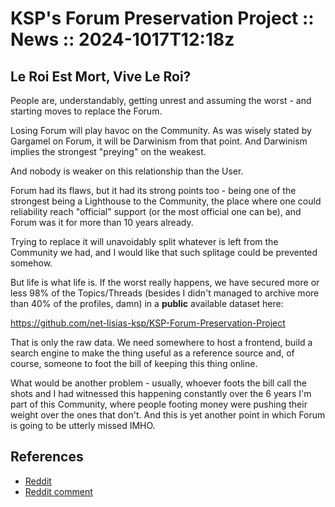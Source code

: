 # KSP's Forum Preservation Project :: News :: 2024-1017T12:18z

## Le Roi Est Mort, Vive Le Roi?

People are, understandably, getting unrest and assuming the worst - and starting moves to replace the Forum.

Losing Forum will play havoc on the Community. As was wisely stated by Gargamel on Forum, it will be Darwinism from that point. And Darwinism implies the strongest "preying" on the weakest.

And nobody is weaker on this relationship than the User.

Forum had its flaws, but it had its strong points too - being one of the strongest being a Lighthouse to the Community, the place where one could reliability reach "official" support (or the most official one can be), and Forum was it for more than 10 years already.

Trying to replace it will unavoidably split whatever is left from the Community we had, and I would like that such splitage could be prevented somehow.

But life is what life is. If the worst really happens, we have secured more or less 98% of the Topics/Threads (besides I didn't managed to archive more than 40% of the profiles, damn) in a **public** available dataset here:

https://github.com/net-lisias-ksp/KSP-Forum-Preservation-Project

That is only the raw data. We need somewhere to host a frontend, build a search engine to make the thing useful as a reference source and, of course, someone to foot the bill of keeping this thing online.

What would be another problem - usually, whoever foots the bill call the shots and I had witnessed this happening constantly over the 6 years I'm part of this Community, where people footing money were pushing their weight over the ones that don't. And this is yet another point in which Forum is going to be utterly missed IMHO.


## References

* [Reddit](https://www.reddit.com/r/KerbalSpaceProgram/comments/1g8lipp/are_the_ksp_forum_mods_gone_forever/?utm_source=share&utm_medium=web3x&utm_name=web3xcss&utm_term=1&utm_content=share_button)
* [Reddit comment]()
